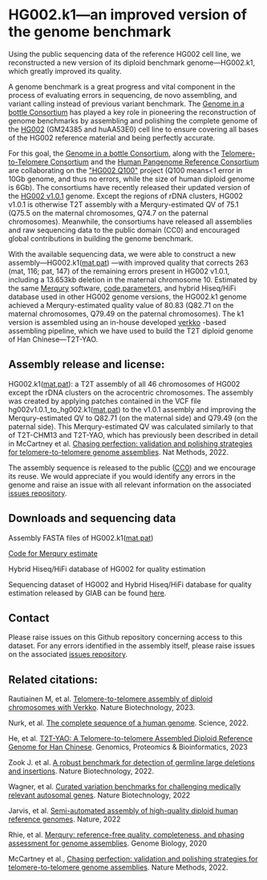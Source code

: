 # HG002.k1—an improved version of the genome benchmark
 
Using the public sequencing data of the reference HG002 cell line, we reconstructed a new version of its diploid benchmark genome—HG002.k1, which greatly improved its quality.

A genome benchmark is a great progress and vital component in the process of evaluating errors in sequencing, de novo assembling, and variant calling instead of previous variant benchmark. The [Genome in a bottle Consortium](https://www.nist.gov/programs-projects/genome-bottle) has played a key role in pioneering the reconstruction of genome benchmarks by assembling and polishing the complete genome of the [HG002](https://www.coriell.org/0/Sections/Search/Sample_Detail.aspx?Ref=GM24385&Product=CC) (GM24385 and huAA53E0) cell line to ensure covering all bases of the HG002 reference material and being perfectly accurate. 

For this goal, the [Genome in a bottle Consortium](https://www.nist.gov/programs-projects/genome-bottle), along with the [Telomere-to-Telomere Consortium](https://sites.google.com/ucsc.edu/t2tworkinggroup) and the [Human Pangenome Reference Consortium](https://humanpangenome.org)  are collaborating on the ["HG002 Q100"](https://github.com/marbl/hg002) project (Q100 means<1 error in 10Gb genome, and thus no errors, while the size of human diploid genome is 6Gb). The consortiums have recently released their updated version of the [HG002 v1.0.1](https://s3-us-west-2.amazonaws.com/human-pangenomics/T2T/HG002/assemblies/hg002v1.0.1.fasta.gz) genome. Except the regions of rDNA clusters, HG002 v1.0.1 is otherwise T2T assembly with a Merqury-estimated QV of 75.1 (Q75.5 on the maternal chromosomes, Q74.7 on the paternal chromosomes). Meanwhile, the consortiums have released all assemblies and raw sequencing data to the public domain (CC0) and encouraged global contributions in building the genome benchmark.

With the available sequencing data, we were able to construct a new assembly—HG002.k1([mat](https://s3.amazonaws.com/hg002.q80/mat.corr2.fasta.gz),[pat](https://s3.amazonaws.com/hg002.q80/pat.corr2.fasta.gz)) —with improved quality that corrects 263 (mat, 116; pat, 147) of the remaining errors present in HG002 v1.0.1, including a 13.653kb deletion in the maternal chromosome 10. Estimated by the same [Merqury](https://github.com/marbl/merqury) software, [code,parameters](https://github.com/KANGYUlab/HG002/blob/main/Merqury-qv.md), and hybrid Hiseq/HiFi database used in other HG002 genome versions, the HG002.k1 genome achieved a Merqury-estimated quality value of 80.83 (Q82.71 on the maternal chromosomes, Q79.49 on the paternal chromosomes). The k1 version is assembled using an in-house developed [verkko](https://github.com/marbl/verkko) -based assembling pipeline, which we have used to build the T2T diploid genome of Han Chinese—T2T-YAO.

## Assembly release and license:
HG002.k1([mat](https://s3.amazonaws.com/hg002.q80/mat.corr2.fasta.gz),[pat](https://s3.amazonaws.com/hg002.q80/pat.corr2.fasta.gz)): a T2T assembly of all 46 chromosomes of HG002 except the rDNA clusters on the acrocentric chromosomes. The assembly was created by applying patches contained in the VCF file hg002v1.0.1_to_hg002.k1([mat](https://github.com/KANGYUlab/HG002/raw/main/mat.pair.vcf.gz),[pat](https://github.com/KANGYUlab/HG002/raw/main/pat.pair.vcf.gz)) to the v1.0.1 assembly and improving the Merqury-estimated QV to Q82.71 (on the maternal side) and Q79.49 (on the paternal side). This Merqury-estimated QV was calculated similarly to that of T2T-CHM13 and T2T-YAO, which has previously been described in detail in McCartney et al. [Chasing perfection: validation and polishing strategies for telomere-to-telomere genome assemblies](https://www.nature.com/articles/s41592-022-01440-3). Nat Methods, 2022.

The assembly sequence is released to the public ([CC0](https://creativecommons.org/publicdomain/zero/1.0/))  and we encourage its reuse. We would appreciate if you would identify any errors in the genome and raise an issue with all relevant information on the associated [issues repository](https://github.com/KANGYUlab/HG002/issues).

## Downloads and sequencing data
Assembly FASTA files of HG002.k1([mat](https://s3.amazonaws.com/hg002.q80/mat.corr2.fasta.gz),[pat](https://s3.amazonaws.com/hg002.q80/pat.corr2.fasta.gz))

[Code for Merqury estimate](https://github.com/KANGYUlab/HG002/blob/main/Merqury-qv.md)

Hybrid Hiseq/HiFi database of HG002 for quality estimation

Sequencing dataset of HG002 and Hybrid Hiseq/HiFi database for quality estimation released by GIAB can be found [here](https://github.com/KANGYUlab/HG002/blob/main/SequencingData.md).

## Contact
Please raise issues on this Github repository concerning access to this dataset. For any errors identified in the assembly itself, please raise issues on the associated [issues repository](https://github.com/KANGYUlab/HG002/issues).

## Related citations:
Rautiainen M, et al. [Telomere-to-telomere assembly of diploid chromosomes with Verkko](https://www.nature.com/articles/s41587-023-01662-6). Nature Biotechnology, 2023.

Nurk, et al. [The complete sequence of a human genome](https://www.science.org/doi/10.1126/science.abj6987). Science, 2022.

He, et al. [T2T-YAO: A Telomere-to-telomere Assembled Diploid Reference Genome for Han Chinese](https://www.sciencedirect.com/science/article/pii/S1672022923001006). Genomics, Proteomics & Bioinformatics, 2023

Zook J. et al. [A robust benchmark for detection of germline large deletions and insertions](https://www.nature.com/articles/s41587-020-0538-8). Nature Biotechnology, 2022.

Wagner, et al. [Curated variation benchmarks for challenging medically relevant autosomal genes](https://www.nature.com/articles/s41587-021-01158-1). Nature Biotechnology, 2022

Jarvis, et al. [Semi-automated assembly of high-quality diploid human reference genomes](https://www.nature.com/articles/s41586-022-05325-5). Nature, 2022 

Rhie, et al. [Merqury: reference-free quality, completeness, and phasing assessment for genome assemblies](https://genomebiology.biomedcentral.com/articles/10.1186/s13059-020-02134-9). Genome Biology, 2020 

McCartney et al., [Chasing perfection: validation and polishing strategies for telomere-to-telomere genome assemblies](https://www.nature.com/articles/s41592-022-01440-3). Nature Methods, 2022.


